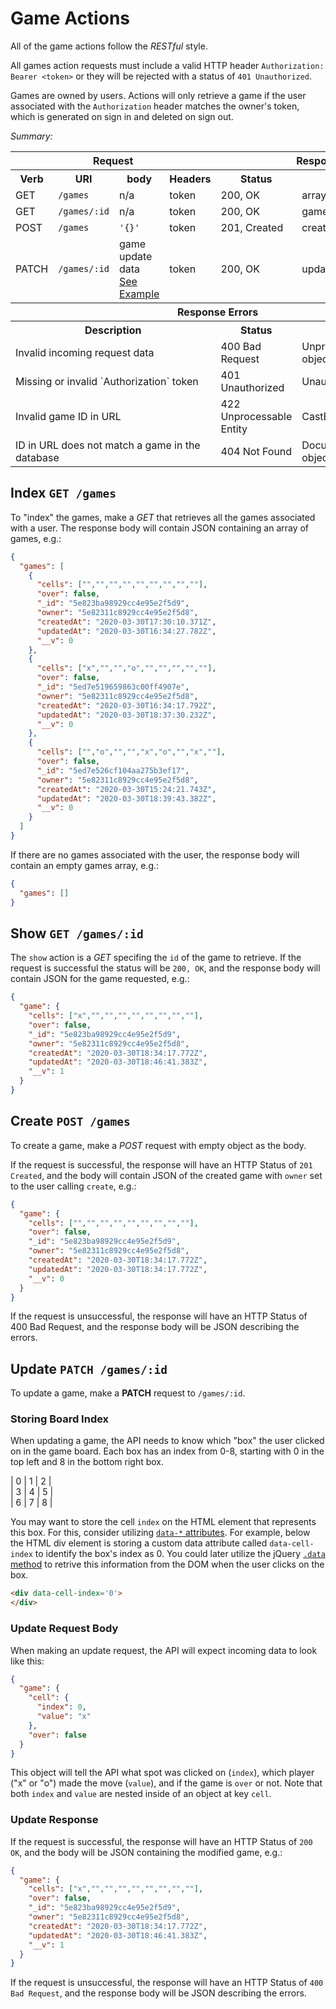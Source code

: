 # Game Actions

All of the game actions follow the *RESTful* style.

All games action requests must include a valid HTTP header `Authorization:
Bearer <token>` or they will be rejected with a status of `401 Unauthorized`.

Games are owned by users. Actions will only retrieve a game if the user
associated with the `Authorization` header matches the owner's token, which is
generated on sign in and deleted on sign out.

*Summary:*

<table>
  <tr>
    <th colspan="4">Request</th>
    <th colspan="2">Response</th>
  </tr>
  <tr>
    <th>Verb</th>
    <th>URI</th>
    <th>body</th>
    <th>Headers</th>
    <th>Status</th>
    <th>body</th>
  </tr>
  <tr>
    <td>GET</td>
    <td><code>/games</code></td>
    <td>n/a</td>
    <td>token</td>
    <td>200, OK</td>
    <td>array of game objects</td>
  </tr>
  <tr>
    <td>GET</td>
    <td><code>/games/:id</code></td>
    <td>n/a</td>
    <td>token</td>
    <td>200, OK</td>
    <td>game object</td>
  </tr>
  <tr>
    <td>POST</td>
    <td><code>/games</code></td>
    <td><code>'{}'</code></td>
    <td>token</td>
    <td>201, Created</td>
    <td>created game object</td>
  </tr>
  <tr>
    <td>PATCH</td>
    <td><code>/games/:id</code></td>
    <td>game update data<br><a href="#update-request-body">See Example</a></td>
    <td>token</td>
    <td>200, OK</td>
    <td>updated game object</td>
  </tr>
  <tr>
    <th colspan="6">Response Errors</th>
  </tr>
  <tr>
    <th colspan="4">Description</th>
    <th colspan="1">Status</th>
    <th colspan="1">Body</th>
  </tr>
  <tr>
    <td colspan="4">Invalid incoming request data</td>
    <td>400 Bad Request</td>
    <td>UnprocessablDataError object</td>
  </tr>
  <tr>
    <td colspan="4">Missing or invalid `Authorization` token</td>
    <td>401 Unauthorized</td>
    <td>Unauthorized message</td>
  </tr>
  <tr>
    <td colspan="4">Invalid game ID in URL</td>
    <td>422 Unprocessable Entity</td>
    <td>CastError object</td>
  </tr>
  <tr>
    <td colspan="4">ID in URL does not match a game in the database</td>
    <td>404 Not Found</td>
    <td>DocumentNotFoundError object</td>
  </tr>
</table>


## Index `GET /games`

To "index" the games, make a *GET* that retrieves all the games associated with a
user. The response body will contain JSON containing an array of games, e.g.:

```json
{
  "games": [
    {
      "cells": ["","","","","","","","",""],
      "over": false,
      "_id": "5e823ba98929cc4e95e2f5d9",
      "owner": "5e82311c8929cc4e95e2f5d8",
      "createdAt": "2020-03-30T17:30:10.371Z",
      "updatedAt": "2020-03-30T16:34:27.782Z",
      "__v": 0
    },
    {
      "cells": ["x","","","o","","","","",""],
      "over": false,
      "_id": "5ed7e519659863c00ff4907e",
      "owner": "5e82311c8929cc4e95e2f5d8",
      "createdAt": "2020-03-30T16:34:17.792Z",
      "updatedAt": "2020-03-30T18:37:30.232Z",
      "__v": 0
    },
    {
      "cells": ["","o","","","x","o","","x",""],
      "over": false,
      "_id": "5ed7e526cf104aa275b3ef17",
      "owner": "5e82311c8929cc4e95e2f5d8",
      "createdAt": "2020-03-30T15:24:21.743Z",
      "updatedAt": "2020-03-30T18:39:43.382Z",
      "__v": 0
    }
  ]
}
```

If there are no games associated with the user, the response body will contain
 an empty games array, e.g.:

```json
{
  "games": []
}
```

## Show `GET /games/:id`

The `show` action is a *GET* specifing the `id` of the game to retrieve. If the
request is successful the status will be `200, OK`, and the response body will
contain JSON for the game requested, e.g.:

```json
{
  "game": {
    "cells": ["x","","","","","","","",""],
    "over": false,
    "_id": "5e823ba98929cc4e95e2f5d9",
    "owner": "5e82311c8929cc4e95e2f5d8",
    "createdAt": "2020-03-30T18:34:17.772Z",
    "updatedAt": "2020-03-30T18:46:41.383Z",
    "__v": 1
  }
}

```

## Create `POST /games`

To create a game, make a *POST* request with empty object as the body.

If the request is successful, the response will have an HTTP Status of
`201 Created`, and the body will contain JSON of the created game with `owner`
set to the user calling `create`, e.g.:

```json
{
  "game": {
    "cells": ["","","","","","","","",""],
    "over": false,
    "_id": "5e823ba98929cc4e95e2f5d9",
    "owner": "5e82311c8929cc4e95e2f5d8",
    "createdAt": "2020-03-30T18:34:17.772Z",
    "updatedAt": "2020-03-30T18:34:17.772Z",
    "__v": 0
  }
}
```

If the request is unsuccessful, the response will have an HTTP Status of 400 Bad
Request, and the response body will be JSON describing the errors.

## Update `PATCH /games/:id`

To update a game, make a **PATCH** request to `/games/:id`.

### Storing Board Index

When updating a game, the API needs to know which "box" the user clicked on in
the game board. Each box has an index from 0-8, starting with 0 in the top left
and 8 in the bottom right box.

| 0 | 1 | 2 |<br>
| 3 | 4 | 5 |<br>
| 6 | 7 | 8 |

You may want to store the cell `index` on the HTML element that represents this
box. For this, consider utilizing [`data-*` attributes](https://developer.mozilla.org/en-US/docs/Learn/HTML/Howto/Use_data_attributes). For example, below the
HTML div element is storing a custom data attribute called `data-cell-index` to
identify the box's index as 0. You could later utilize the jQuery [`.data`
method](https://api.jquery.com/data/) to retrive this information from the DOM
when the user clicks on the box.

```html
<div data-cell-index='0'>
</div>
```

### Update Request Body

When making an update request, the API will expect incoming data to look like
this:

```json
{
  "game": {
    "cell": {
      "index": 0,
      "value": "x"
    },
    "over": false
  }
}
```

This object will tell the API what spot was clicked on (`index`), which player
("x" or "o") made the move (`value`), and if the game is `over` or not.
Note that both `index` and `value` are nested inside of an object at key
`cell`.

### Update Response

If the request is successful, the response will have an HTTP Status of `200 OK`,
and the body will be JSON containing the modified game, e.g.:

```json
{
  "game": {
    "cells": ["x","","","","","","","",""],
    "over": false,
    "_id": "5e823ba98929cc4e95e2f5d9",
    "owner": "5e82311c8929cc4e95e2f5d8",
    "createdAt": "2020-03-30T18:34:17.772Z",
    "updatedAt": "2020-03-30T18:46:41.383Z",
    "__v": 1
  }
}
```

If the request is unsuccessful, the response will have an HTTP Status of `400
Bad Request`, and the response body will be JSON describing the errors.
